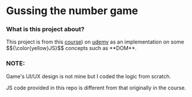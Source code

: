 <h1>Gussing the number game</h1>
<h3>What is this project about?</h3>
<p>This project is from this <a href="https://www.udemy.com/course/the-complete-javascript-course/?kw=javascript&src=sac">course</a>) on <a href="https://www.udemy.com/">udemy</a> as an implementation on some $${\color{yellow}JS}$$	
 concepts such as **DOM**.</p>
<h3>NOTE:</h3>
<p>Game's UI/UX design is not mine but I coded the logic from scratch.</p>
<p>JS code provided in this repo is different from that originally in the course.</p>
